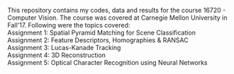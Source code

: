 This repository contains my codes, data and results for the course 16720 - Computer Vision. The course was covered at Carnegie Mellon University in Fall'17. Following were the topics covered:     
Assignment 1: Spatial Pyramid Matching for Scene Classification   
Assignment 2: Feature Descriptors, Homographies & RANSAC  
Assignment 3: Lucas-Kanade Tracking     
Assignment 4: 3D Reconstruction     
Assignment 5: Optical Character Recognition using Neural Networks


